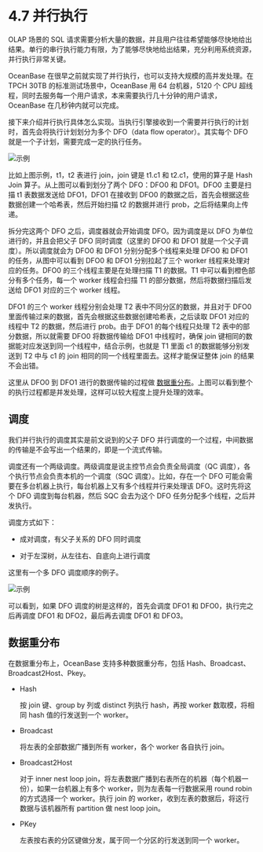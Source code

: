 # 4.7 并行执行

OLAP 场景的 SQL 请求需要分析大量的数据，并且用户往往希望能够尽快地给出结果。单行的串行执行能力有限，为了能够尽快地给出结果，充分利用系统资源，并行执行非常关键。

OceanBase 在很早之前就实现了并行执行，也可以支持大规模的高并发处理。在 TPCH 30TB 的标准测试场景中，OceanBase 用 64 台机器，5120 个 CPU 超线程，同时去服务每一个用户请求，本来需要执行几十分钟的用户请求，OceanBase 在几秒钟内就可以完成。

接下来介绍并行执行具体怎么实现。当执行引擎接收到一个需要并行执行的计划时，首先会将执行计划划分为多个 DFO（data flow operator）。其实每个 DFO 就是一个子计划，需要完成一定的执行任务。

![示例](https://obbusiness-private.oss-cn-shanghai.aliyuncs.com/doc/img/kernel-advanced/V1.0.0/zh-CN/4.oceanbase-sql-engine/9.parallel-execution-01.png)

比如上图示例，t1，t2 表进行 join，join 键是 t1.c1 和 t2.c1，使用的算子是 Hash Join 算子。从上图可以看到划分了两个 DFO：DFO0 和 DFO1。DFO0 主要是扫描 t1 表数据发送给 DFO1，DFO1 在接收到 DFO0 的数据之后，首先会根据这些数据创建一个哈希表，然后开始扫描 t2 的数据并进行 prob，之后将结果向上传递。

拆分完这两个 DFO 之后，调度器就会开始调度 DFO。因为调度是以 DFO 为单位进行的，并且会把父子 DFO 同时调度（这里的 DFO0 和 DFO1 就是一个父子调度）。所以调度就会为 DFO0 和 DFO1 分别分配多个线程来处理 DFO0 和 DFO1 的任务，从图中可以看到 DFO0 和 DFO1 分别拉起了三个 worker 线程来处理对应的任务。DFO0 的三个线程主要是在处理扫描 T1 的数据。T1 中可以看到橙色部分有多个任务，每一个 worker 线程会扫描 T1 的部分数据，然后将数据扫描后发送给 DFO1 对应的三个 worker 线程。

DFO1 的三个 worker 线程分别会处理 T2 表中不同分区的数据，并且对于 DFO0 里面传输过来的数据，首先会根据这些数据创建哈希表，之后读取 DFO1 对应的线程中 T2 的数据，然后进行 prob。由于 DFO1 的每个线程只处理 T2 表中的部分数据，所以就需要 DFO0 将数据传输给 DFO1 中线程时，确保 join 键相同的数据能对应发送到同一个线程中，结合示例，也就是 T1 里面 c1 的数据能够分别发送到 T2 中与 c1 的 join 相同的同一个线程里面去。这样才能保证整体 join 的结果不会出错。

这里从 DFO0 到 DFO1 进行的数据传输的过程做 [数据重分布](#数据重分布)。上图可以看到整个的执行过程都是并发处理，这样可以较大程度上提升处理的效率。

## 调度

我们并行执行的调度其实是前文说到的父子 DFO 并行调度的一个过程，中间数据的传输是不会写出一个结果的，即是一个流式传输。

调度还有一个两级调度。两级调度是说主控节点会负责全局调度（QC 调度），各个执行节点会负责本机的一个调度（SQC 调度）。比如，存在一个 DFO 可能会需要在多台机器上执行，每台机器上又有多个线程并行来处理该 DFO。这时先将这个 DFO 调度到每台机器，然后 SQC 会去为这个 DFO 任务分配多个线程，之后并发执行。

调度方式如下：

* 成对调度，有父子关系的 DFO 同时调度

* 对于左深树，从左往右、自底向上进行调度

这里有一个多 DFO 调度顺序的例子。

![示例](https://obbusiness-private.oss-cn-shanghai.aliyuncs.com/doc/img/kernel-advanced/V1.0.0/zh-CN/4.oceanbase-sql-engine/9.parallel-execution-02.png)

可以看到，如果 DFO 调度的树是这样的，首先会调度 DFO1 和 DFO0，执行完之后再调度 DFO1 和 DFO2，最后再去调度 DFO1 和 DFO3。

## 数据重分布

在数据重分布上，OceanBase 支持多种数据重分布，包括 Hash、Broadcast、Broadcast2Host、Pkey。

* Hash

  按 join 键、group by 列或 distinct 列执行 hash，再按 worker 数取模，将相同 hash 值的行发送到一个 worker。

* Broadcast

  将左表的全部数据广播到所有 worker，各个 worker 各自执行 join。

* Broadcast2Host

  对于 inner nest loop join，将左表数据广播到右表所在的机器（每个机器一份），如果一台机器上有多个 worker，则为左表每一行数据采用 round robin 的方式选择一个 worker。执行 join 的 worker，收到左表的数据后，将这行数据与该机器所有 partition 做 nest loop join。

* PKey

  左表按右表的分区键做分发，属于同一个分区的行发送到同一个 worker。
